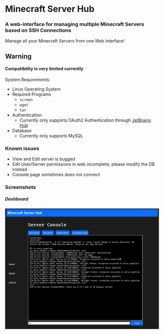 # Minecraft Server Hub
### A web-interface for managing multiple Minecraft Servers based on SSH Connections

Manage all your Minecraft Servers from one Web interface!

## Warning
#### Compatibility is very limited currently
System Requirements:
- Linux Operating System
- Required Programs
  - `screen`
  - `wget`
  - `tar`
- Authentication
  - Currently only supports OAuth2 Authentication through [JetBrains Hub](https://www.jetbrains.com/hub/)
- Database
  - Currently only supports MySQL

### Known issues
- View and Edit server is bugged
- Edit User/Server permissions in web incomplete; please modify the DB instead
- Console page sometimes does not connect

### Screenshots
##### Dashboard
![Dashboard](https://raw.githubusercontent.com/comroid-git/mc-server-hub/main/docs/img/dashboard.png)
